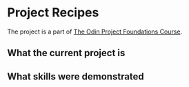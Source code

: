 # Project Recipes

The project is a part of [The Odin Project Foundations Course](https://www.theodinproject.com/lessons/foundations-recipes).

## What the current project is 
<!-- TODO -->

## What skills were demonstrated
<!-- TODO -->
